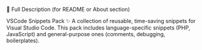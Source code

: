 🔹 Full Description (for README or About section)

VSCode Snippets Pack ✨
A collection of reusable, time-saving snippets for Visual Studio Code.
This pack includes language-specific snippets (PHP, JavaScript) and general-purpose ones (comments, debugging, boilerplates).
